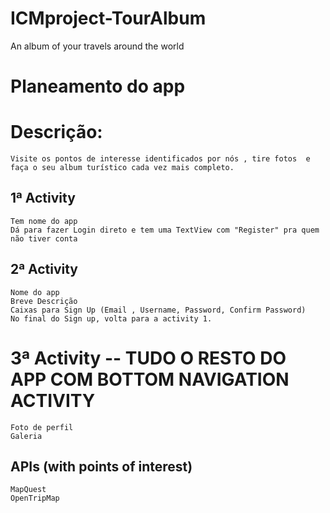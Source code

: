 # ICMproject-TourAlbum
An album of your travels around the world



# Planeamento do app

# Descrição:
    Visite os pontos de interesse identificados por nós , tire fotos  e faça o seu album turístico cada vez mais completo.



## 1ª Activity 
    Tem nome do app
    Dá para fazer Login direto e tem uma TextView com "Register" pra quem não tiver conta 

## 2ª Activity
    Nome do app
    Breve Descrição
    Caixas para Sign Up (Email , Username, Password, Confirm Password)
    No final do Sign up, volta para a activity 1.


# 3ª Activity -- TUDO O RESTO DO APP COM BOTTOM NAVIGATION ACTIVITY  
    Foto de perfil
    Galeria 


## APIs (with points of interest)
    MapQuest
    OpenTripMap 
